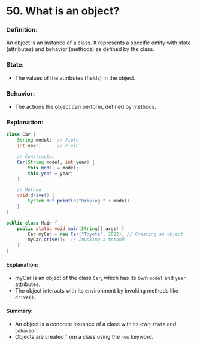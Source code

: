 # 50. What is an object?


### Definition:
An object is an instance of a class. It represents a specific entity with state (attributes) and behavior (methods) as defined by the class.

### State:
- The values of the attributes (fields) in the object.

### Behavior:
- The actions the object can perform, defined by methods.

### Explanation:
```java
class Car {
    String model;  // Field
    int year;      // Field

    // Constructor
    Car(String model, int year) {
        this.model = model;
        this.year = year;
    }

    // Method
    void drive() {
        System.out.println("Driving " + model);
    }
}

public class Main {
    public static void main(String[] args) {
        Car myCar = new Car("Toyota", 2022); // Creating an object
        myCar.drive();  // Invoking a method
    }
}
```

#### Explanation:
- myCar is an object of the class `Car`, which has its own `model` and `year` attributes.
- The object interacts with its environment by invoking methods like `drive()`.
#### Summary:
- An object is a concrete instance of a class with its own `state` and `behavior`.
- Objects are created from a class using the `new` keyword.
